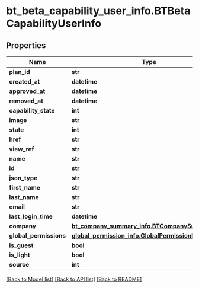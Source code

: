# bt_beta_capability_user_info.BTBetaCapabilityUserInfo

## Properties
Name | Type | Description | Notes
------------ | ------------- | ------------- | -------------
**plan_id** | **str** |  | [optional] 
**created_at** | **datetime** |  | [optional] 
**approved_at** | **datetime** |  | [optional] 
**removed_at** | **datetime** |  | [optional] 
**capability_state** | **int** |  | [optional] 
**image** | **str** |  | [optional] 
**state** | **int** |  | [optional] 
**href** | **str** |  | [optional] 
**view_ref** | **str** |  | [optional] 
**name** | **str** |  | [optional] 
**id** | **str** |  | [optional] 
**json_type** | **str** |  | [optional] 
**first_name** | **str** |  | [optional] 
**last_name** | **str** |  | [optional] 
**email** | **str** |  | [optional] 
**last_login_time** | **datetime** |  | [optional] 
**company** | [**bt_company_summary_info.BTCompanySummaryInfo**](BTCompanySummaryInfo.md) |  | [optional] 
**global_permissions** | [**global_permission_info.GlobalPermissionInfo**](GlobalPermissionInfo.md) |  | [optional] 
**is_guest** | **bool** |  | [optional] 
**is_light** | **bool** |  | [optional] 
**source** | **int** |  | [optional] 

[[Back to Model list]](../README.md#documentation-for-models) [[Back to API list]](../README.md#documentation-for-api-endpoints) [[Back to README]](../README.md)


